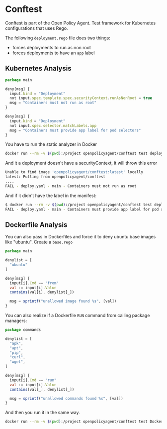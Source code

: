 # Conftest

Conftest is part of the Open Policy Agent. Test framework for Kubernetes configurations that uses Rego.

The following `deployment.rego` file does two things:

- forces deployments to run as non root
- forces deployments to have an `app` label

## Kubernetes Analysis

```js
package main

deny[msg] {
  input.kind = "Deployment"
  not input.spec.template.spec.securityContext.runAsNonRoot = true
  msg = "Containers must not run as root"  
}

deny[msg] {
  input.kind = "Deployment"
  not input.spec.selector.matchLabels.app
  msg = "Containers must provide app label for pod selectors"
}
```

You have to run the static analyzer in Docker

```sh
docker run --rm -v $(pwd):/project openpolicyagent/conftest test deploy.yaml
```

And it a deployment doesn't have a securityContext, it will throw this error

```sh
Unable to find image 'openpolicyagent/conftest:latest' locally
latest: Pulling from openpolicyagent/conftest
....
FAIL - deploy.yaml - main - Containers must not run as root
```

And if it didn't have the label in the manifest:

```sh
$ docker run --rm -v $(pwd):/project openpolicyagent/conftest test deploy.yaml
FAIL - deploy.yaml - main - Containers must provide app label for pod selectors
```

## Dockerfile Analysis

You can also pass in Dockerfiles and force it to deny ubuntu base images like "ubuntu". Create a `base.rego`

```js
package main

denylist = [
  "ubuntu"
]

deny[msg] {
  input[i].Cmd == "from"
  val := input[i].Value
  contains(val[i], denylist[_])

  msg = sprintf("unallowed image found %s", [val])
}
```

You can also realize if a Dockerfile `RUN` command from calling package managers:

```js
package commands

denylist = [
  "apk",
  "apt",
  "pip",
  "curl",
  "wget",
]

deny[msg] {
  input[i].Cmd == "run"
  val := input[i].Value
  contains(val[_], denylist[_])

  msg = sprintf("unallowed commands found %s", [val])
}
```

And then you run it in the same way.

```sh
docker run --rm -v $(pwd):/project openpolicyagent/conftest test Dockerfile --all-namespaces
```

